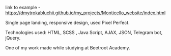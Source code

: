 link to example - https://dmytrokabluchii.github.io/my_projects/Monticello_website/index.html

Single page landing, responsive design, used Pixel Perfect.

Technologies used: HTML, SCSS , Java Script, AJAX, JSON, Telegram bot, jQuery.

One of my work made while studying at Beetroot Academy.
